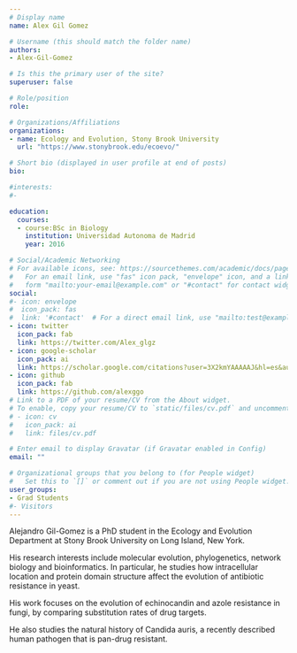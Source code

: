 ```yaml
---
# Display name
name: Alex Gil Gomez

# Username (this should match the folder name)
authors:
- Alex-Gil-Gomez

# Is this the primary user of the site?
superuser: false

# Role/position
role: 

# Organizations/Affiliations
organizations:
- name: Ecology and Evolution, Stony Brook University
  url: "https://www.stonybrook.edu/ecoevo/"

# Short bio (displayed in user profile at end of posts)
bio: 

#interests:
#- 

education:
  courses:
  - course:BSc in Biology
    institution: Universidad Autonoma de Madrid  
    year: 2016

# Social/Academic Networking
# For available icons, see: https://sourcethemes.com/academic/docs/page-builder/#icons
#   For an email link, use "fas" icon pack, "envelope" icon, and a link in the
#   form "mailto:your-email@example.com" or "#contact" for contact widget.
social:
#- icon: envelope
#  icon_pack: fas
#  link: '#contact'  # For a direct email link, use "mailto:test@example.org".
- icon: twitter
  icon_pack: fab
  link: https://twitter.com/Alex_glgz
- icon: google-scholar
  icon_pack: ai
  link: https://scholar.google.com/citations?user=3X2kmYAAAAAJ&hl=es&authuser=1
- icon: github
  icon_pack: fab
  link: https://github.com/alexggo
# Link to a PDF of your resume/CV from the About widget.
# To enable, copy your resume/CV to `static/files/cv.pdf` and uncomment the lines below.
# - icon: cv
#   icon_pack: ai
#   link: files/cv.pdf

# Enter email to display Gravatar (if Gravatar enabled in Config)
email: ""

# Organizational groups that you belong to (for People widget)
#   Set this to `[]` or comment out if you are not using People widget.
user_groups:
- Grad Students
#- Visitors
---
```


Alejandro Gil-Gomez is a PhD student in the Ecology and Evolution Department at Stony Brook University on Long Island, New York.

His research interests include molecular evolution, phylogenetics, network biology and bioinformatics. In particular, he studies how intracellular location and protein domain structure affect the evolution of antibiotic resistance in yeast.

His work focuses on the evolution of echinocandin and azole resistance in fungi, by comparing substitution rates of drug targets.

He also studies the natural history of Candida auris, a recently described human pathogen that is pan-drug resistant.